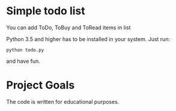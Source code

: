 # Simple todo list

You can add ToDo, ToBuy and ToRead items in list

Python 3.5 and higher has to be installed in your system.
Just run:
```commandline
python todo.py
```
 and have fun.

# Project Goals

The code is written for educational purposes.